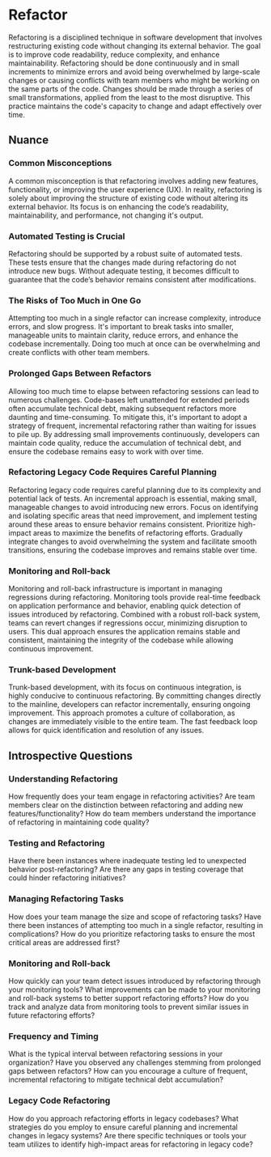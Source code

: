 # Refactor

Refactoring is a disciplined technique in software development that involves restructuring existing code without changing its external behavior.
The goal is to improve code readability, reduce complexity, and enhance maintainability.
Refactoring should be done continuously and in small increments to minimize errors and avoid being overwhelmed by large-scale changes or causing conflicts with team members who might be working on the same parts of the code.
Changes should be made through a series of small transformations, applied from the least to the most disruptive. This practice maintains the code's capacity to change and adapt effectively over time.

## Nuance

### Common Misconceptions

A common misconception is that refactoring involves adding new features, functionality, or improving the user experience (UX).
In reality, refactoring is solely about improving the structure of existing code without altering its external behavior.
Its focus is on enhancing the code’s readability, maintainability, and performance, not changing it's output.

### Automated Testing is Crucial

Refactoring should be supported by a robust suite of automated tests.
These tests ensure that the changes made during refactoring do not introduce new bugs.
Without adequate testing, it becomes difficult to guarantee that the code’s behavior remains consistent after modifications.

### The Risks of Too Much in One Go

Attempting too much in a single refactor can increase complexity, introduce errors, and slow progress.
It's important to break tasks into smaller, manageable units to maintain clarity, reduce errors, and enhance the codebase incrementally.
Doing too much at once can be overwhelming and create conflicts with other team members.

### Prolonged Gaps Between Refactors

Allowing too much time to elapse between refactoring sessions can lead to numerous challenges.
Code-bases left unattended for extended periods often accumulate technical debt, making subsequent refactors more daunting and time-consuming.
To mitigate this, it's important to adopt a strategy of frequent, incremental refactoring rather than waiting for issues to pile up.
By addressing small improvements continuously, developers can maintain code quality, reduce the accumulation of technical debt, and ensure the codebase remains easy to work with over time.

### Refactoring Legacy Code Requires Careful Planning

Refactoring legacy code requires careful planning due to its complexity and potential lack of tests.
An incremental approach is essential, making small, manageable changes to avoid introducing new errors.
Focus on identifying and isolating specific areas that need improvement, and implement testing around these areas to ensure behavior remains consistent.
Prioritize high-impact areas to maximize the benefits of refactoring efforts.
Gradually integrate changes to avoid overwhelming the system and facilitate smooth transitions, ensuring the codebase improves and remains stable over time.

### Monitoring and Roll-back

Monitoring and roll-back infrastructure is important in managing regressions during refactoring.
Monitoring tools provide real-time feedback on application performance and behavior, enabling quick detection of issues introduced by refactoring.
Combined with a robust roll-back system, teams can revert changes if regressions occur, minimizing disruption to users.
This dual approach ensures the application remains stable and consistent, maintaining the integrity of the codebase while allowing continuous improvement.

### Trunk-based Development

Trunk-based development, with its focus on continuous integration, is highly conducive to continuous refactoring.
By committing changes directly to the mainline, developers can refactor incrementally, ensuring ongoing improvement.
This approach promotes a culture of collaboration, as changes are immediately visible to the entire team.
The fast feedback loop allows for quick identification and resolution of any issues.

## Introspective Questions

### Understanding Refactoring

How frequently does your team engage in refactoring activities?
Are team members clear on the distinction between refactoring and adding new features/functionality?
How do team members understand the importance of refactoring in maintaining code quality?

### Testing and Refactoring

Have there been instances where inadequate testing led to unexpected behavior post-refactoring?
Are there any gaps in testing coverage that could hinder refactoring initiatives?

### Managing Refactoring Tasks

How does your team manage the size and scope of refactoring tasks?
Have there been instances of attempting too much in a single refactor, resulting in complications?
How do you prioritize refactoring tasks to ensure the most critical areas are addressed first?

### Monitoring and Roll-back

How quickly can your team detect issues introduced by refactoring through your monitoring tools?
What improvements can be made to your monitoring and roll-back systems to better support refactoring efforts?
How do you track and analyze data from monitoring tools to prevent similar issues in future refactoring efforts?

### Frequency and Timing

What is the typical interval between refactoring sessions in your organization?
Have you observed any challenges stemming from prolonged gaps between refactors?
How can you encourage a culture of frequent, incremental refactoring to mitigate technical debt accumulation?

### Legacy Code Refactoring

How do you approach refactoring efforts in legacy codebases?
What strategies do you employ to ensure careful planning and incremental changes in legacy systems?
Are there specific techniques or tools your team utilizes to identify high-impact areas for refactoring in legacy code?
